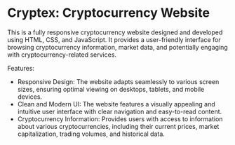 # Cryptex: Cryptocurrency Website

This is a fully responsive cryptocurrency website designed and developed using HTML, CSS, and JavaScript. It provides a user-friendly interface for browsing cryptocurrency information, market data, and potentially engaging with cryptocurrency-related services.

Features:

- Responsive Design: The website adapts seamlessly to various screen sizes, ensuring optimal viewing on desktops, tablets, and mobile devices.
- Clean and Modern UI: The website features a visually appealing and intuitive user interface with clear navigation and easy-to-read content.
- Cryptocurrency Information: Provides users with access to information about various cryptocurrencies, including their current prices, market capitalization, trading volumes, and historical data.
